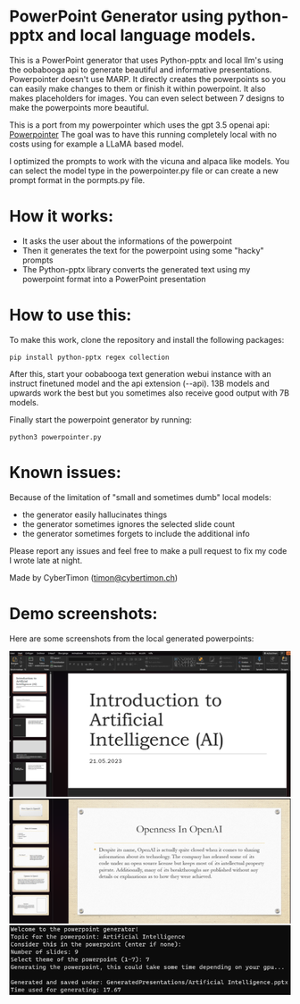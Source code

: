 # PowerPoint Generator using python-pptx and local language models.
This is a PowerPoint generator that uses Python-pptx and local llm's using the oobabooga api to generate beautiful and informative presentations. 
Powerpointer doesn't use MARP. It directly creates the powerpoints so you can easily make changes to them or finish it within powerpoint. It also makes placeholders for images.
You can even select between 7 designs to make the powerpoints more beautiful. 

This is a port from my powerpointer which uses the gpt 3.5 openai api: [Powerpointer](https://github.com/CyberTimon/powerpointer)
The goal was to have this running completely local with no costs using for example a LLaMA based model. 

I optimized the prompts to work with the vicuna and alpaca like models. You can select the model type in the powerpointer.py file or can create a new prompt format in the pormpts.py file.

# How it works:
- It asks the user about the informations of the powerpoint
- Then it generates the text for the powerpoint using some "hacky" prompts
- The Python-pptx library converts the generated text using my powerpoint format into a PowerPoint presentation

# How to use this:
To make this work, clone the repository and install the following packages: 
```
pip install python-pptx regex collection
```
After this, start your oobabooga text generation webui instance with an instruct finetuned model and the api extension (--api). 13B models and upwards work the best but you sometimes also receive good output with 7B models.

Finally start the powerpoint generator by running:
```
python3 powerpointer.py 
```

# Known issues:
Because of the limitation of "small and sometimes dumb" local models:
- the generator easily hallucinates things
- the generator sometimes ignores the selected slide count
- the generator sometimes forgets to include the additional info

Please report any issues and feel free to make a pull request to fix my code I wrote late at night.

Made by CyberTimon (timon@cybertimon.ch)

# Demo screenshots:
Here are some screenshots from the local generated powerpoints:

![alt text](https://raw.githubusercontent.com/CyberTimon/Powerpointer-For-Local-LLMs/main/Examples/AI_sample.png)
![alt text](https://raw.githubusercontent.com/CyberTimon/Powerpointer-For-Local-LLMs/main/Examples/AI_sample2.png)
![alt text](https://raw.githubusercontent.com/CyberTimon/Powerpointer-For-Local-LLMs/main/Examples/Example_run.png)
